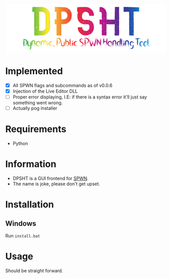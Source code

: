 <p align="center">
    <img src="logo.png">
</p>

# Implemented
- [X] All SPWN flags and subcommands as of v0.0.6
- [X] Injection of the Live Editor DLL
- [ ] Proper error displaying, I.E: if there is a syntax error it'll just say something went wrong.
- [ ] Actually pog installer

# Requirements
- Python

# Information
- DPSHT is a GUI frontend for [SPWN](https://github.com/Spu7Nix/SPWN-language).
- The name is joke, please don't get upset.

# Installation
## Windows
Run `install.bat`

# Usage
Should be straight forward.
